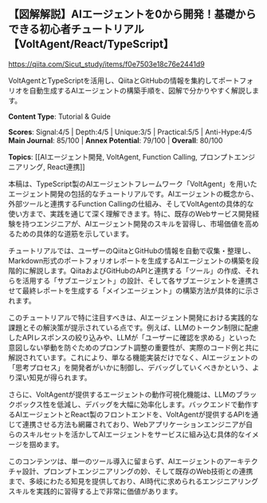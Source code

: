 ## 【図解解説】AIエージェントを0から開発！基礎からできる初心者チュートリアル【VoltAgent/React/TypeScript】

https://qiita.com/Sicut_study/items/f0e7503e18c76e2441d9

VoltAgentとTypeScriptを活用し、QiitaとGitHubの情報を集約してポートフォリオを自動生成するAIエージェントの構築手順を、図解で分かりやすく解説します。

**Content Type**: Tutorial & Guide

**Scores**: Signal:4/5 | Depth:4/5 | Unique:3/5 | Practical:5/5 | Anti-Hype:4/5
**Main Journal**: 85/100 | **Annex Potential**: 79/100 | **Overall**: 80/100

**Topics**: [[AIエージェント開発, VoltAgent, Function Calling, プロンプトエンジニアリング, React連携]]

本稿は、TypeScript製のAIエージェントフレームワーク「VoltAgent」を用いたエージェント開発の包括的なチュートリアルです。AIエージェントの概念から、外部ツールと連携するFunction Callingの仕組み、そしてVoltAgentの具体的な使い方まで、実践を通じて深く理解できます。特に、既存のWebサービス開発経験を持つエンジニアが、AIエージェント開発のスキルを習得し、市場価値を高めるための具体的な道筋を示しています。

チュートリアルでは、ユーザーのQiitaとGitHubの情報を自動で収集・整理し、Markdown形式のポートフォリオレポートを生成するAIエージェントの構築を段階的に解説します。QiitaおよびGitHubのAPIと連携する「ツール」の作成、それらを活用する「サブエージェント」の設計、そして各サブエージェントを連携させて最終レポートを生成する「メインエージェント」の構築方法が具体的に示されます。

このチュートリアルで特に注目すべきは、AIエージェント開発における実践的な課題とその解決策が提示されている点です。例えば、LLMのトークン制限に配慮したAPIレスポンスの絞り込みや、LLMが「ユーザーに確認を求める」といった意図しない挙動を防ぐためのプロンプト調整の重要性が、実際のコード例と共に解説されています。これにより、単なる機能実装だけでなく、AIエージェントの「思考プロセス」を開発者がいかに制御し、デバッグしていくべきかという、より深い知見が得られます。

さらに、VoltAgentが提供するエージェントの動作可視化機能は、LLMのブラックボックス性を低減し、デバッグを大幅に効率化します。バックエンドで動作するAIエージェントとReact製のフロントエンドを、VoltAgentが提供するAPIを通じて連携させる方法も網羅されており、Webアプリケーションエンジニアが自らのスキルセットを活かしてAIエージェントをサービスに組み込む具体的なイメージを掴めます。

このコンテンツは、単一のツール導入に留まらず、AIエージェントのアーキテクチャ設計、プロンプトエンジニアリングの妙、そして既存のWeb技術との連携まで、多岐にわたる知見を提供しており、AI時代に求められるエンジニアリングスキルを実践的に習得する上で非常に価値があります。